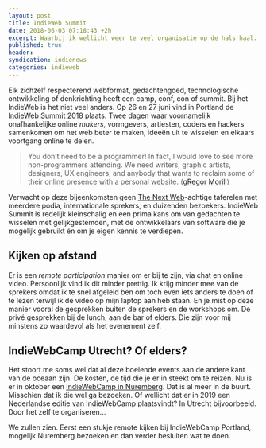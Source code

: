 ```yaml
---
layout: post
title: IndieWeb Summit
date: 2018-06-03 07:18:43 +2h
excerpt: Waarbij ik wellicht weer te veel organisatie op de hals haal...
published: true
header:
syndication: indienews
categories: indieweb
---
```

Elk zichzelf respecterend webformat, gedachtengoed, technologische ontwikkeling of denkrichting heeft een camp, conf, con of summit. Bij het IndieWeb is het niet veel anders. Op 26 en 27 juni vind in Portland de [IndieWeb Summit 2018](https://2018.indieweb.org/) plaats. Twee dagen waar voornamelijk onafhankelijke online _makers_, vormgevers, artiesten, coders en hackers samenkomen om het web beter te maken, ideeën uit te wisselen en elkaars voortgang online te delen. 

>You don’t need to be a programmer! In fact, I would love to see more non-programmers attending. We need writers, graphic artists, designers, UX engineers, and anybody that wants to reclaim some of their online presence with a personal website.
([gRegor Morill](https://gregorlove.com/2018/05/an-invitation-to-indieweb-summit/))

Verwacht op deze bijeenkomsten geen [The Next Web](/The-Next-Web/)-achtige taferelen met meerdere podia, internationale sprekers, en duizenden bezoekers. IndieWeb Summit is redelijk kleinschalig en een prima kans om van gedachten te wisselen met gelijkgestemden, met de ontwikkelaars van software die je mogelijk gebruikt én om je eigen kennis te verdiepen. 

## Kijken op afstand
Er is een _remote participation_ manier om er bij te zijn, via chat en online video. Persoonlijk vind ik dit minder prettig. Ik krijg minder mee van de sprekers omdat ik te snel afgeleid ben om toch even iets anders te doen of te lezen terwijl ik de video op mijn laptop aan heb staan. En je mist op deze manier vooral de gesprekken buiten de sprekers en de workshops om. De privé gesprekken bij de lunch, aan de bar of elders. Die zijn voor mij minstens zo waardevol als het evenement zelf. 

## IndieWebCamp Utrecht? Of elders?
Het stoort me soms wel dat al deze boeiende events aan de andere kant van de oceaan zijn. De kosten, de tijd die je er in steekt om te reizen. Nu is er in oktober een [IndieWebCamp in Nuremberg](https://indieweb.org/2018/Nuremberg). Dat is al meer in de buurt. Misschien dat ik die wel ga bezoeken. Of wellicht dat er in 2019 een Nederlandse editie van IndieWebCamp plaatsvindt? In Utrecht bijvoorbeeld. Door het zelf te organiseren...

We zullen zien. Eerst een stukje remote kijken bij IndieWebCamp Portland, mogelijk Nuremberg bezoeken en dan verder besluiten wat te doen. 


